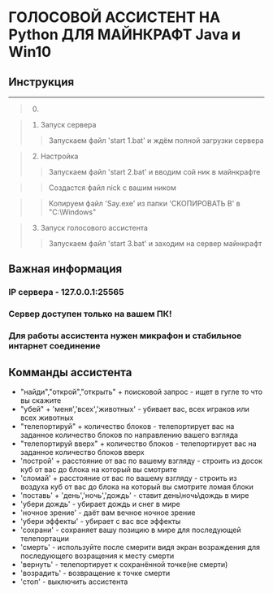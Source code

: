 # ГОЛОСОВОЙ АССИСТЕНТ НА Python ДЛЯ МАЙНКРАФТ Java и Win10
## Инструкция

---
>0. [Скачать]:https://drive.google.com/file/d/1pfGYpR0WMVY5qsMH9C17Q-xQLeTeS7nb/view?usp=sharing

>1. Запуск сервера
>> Запускаем файл 'start 1.bat' и ждём полной загрузки сервера

>2. Настройка
>> Запускаем файл 'start 2.bat' и вводим сой ник в майнкрафте

>> Создастся файл nick с вашим ником

>> Копируем файл 'Say.exe' из папки 'СКОПИРОВАТЬ В' в "C:\Windows\"

> 3. Запуск голосового ассистента
>> Запускаем файл 'start 3.bat' и заходим на сервер майнкрафт

## Важная информация

### IP сервера - 127.0.0.1:25565
### Сервер доступен только на вашем ПК!
### Для работы ассистента нужен микрафон и стабильное интарнет соединение

## Комманды ассистента

+ "найди","открой","открыть" + поисковой запрос - ищет в гугле то что вы скажите
+ "убей" + 'меня','всех','животных' - убивает вас, всех играков или всех животных
+ "телепортируй" + количество блоков - телепортирует вас на заданное количество блоков по направлению вашего взгляда
+ "телепортируй вверх" + количество блоков - телепортирует вас на заданное количество блоков вверх
+ 'построй' + расстояние от вас по вашему взгляду - строить из досок куб от вас до блока на который вы смотрите
+ 'сломай' + расстояние от вас по вашему взгляду - строить из воздуха куб от вас до блока на который вы смотрите ломая блоки
+ 'поставь' + 'день','ночь','дождь' - ставит день\ночь\дождь в мире
+ 'убери дождь' - убирает дождь и снег в мире
+ 'ночное зрение' - даёт вам вечное ночное зрение
+ 'убери эффекты' - убирает с вас все эффекты
+ 'сохрани' - сохраняет вашу позицию в мире для последующей телепортации
+ 'смерть' - используйте после смерити видя экран возраждения для последующего возращения к месту смерти
+ 'вернуть' - телепортирует к сохранённой точке(не смерти)
+ 'возрадить' - возвращение к точке смерти
+ 'стоп' - выключить ассистента